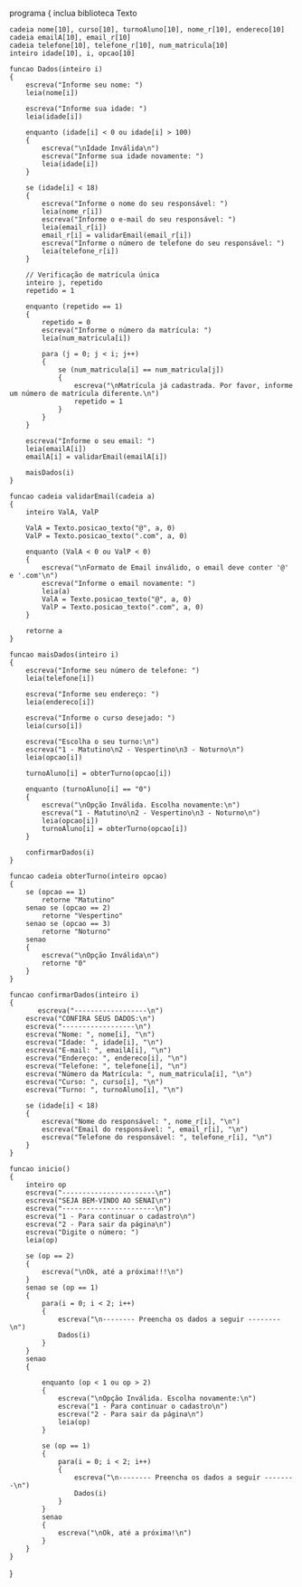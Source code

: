 programa
{
    inclua biblioteca Texto

    cadeia nome[10], curso[10], turnoAluno[10], nome_r[10], endereco[10]
    cadeia emailA[10], email_r[10]
    cadeia telefone[10], telefone_r[10], num_matricula[10]
    inteiro idade[10], i, opcao[10]

    funcao Dados(inteiro i)
    {
        escreva("Informe seu nome: ")
        leia(nome[i])

        escreva("Informe sua idade: ")
        leia(idade[i])

        enquanto (idade[i] < 0 ou idade[i] > 100)
        {
            escreva("\nIdade Inválida\n")
            escreva("Informe sua idade novamente: ")
            leia(idade[i])
        }

        se (idade[i] < 18)
        {
            escreva("Informe o nome do seu responsável: ")
            leia(nome_r[i])
            escreva("Informe o e-mail do seu responsável: ")
            leia(email_r[i])
            email_r[i] = validarEmail(email_r[i])
            escreva("Informe o número de telefone do seu responsável: ")
            leia(telefone_r[i])
        }

        // Verificação de matrícula única
        inteiro j, repetido
        repetido = 1

        enquanto (repetido == 1)
        {
            repetido = 0
            escreva("Informe o número da matrícula: ")
            leia(num_matricula[i])

            para (j = 0; j < i; j++)
            {
                se (num_matricula[i] == num_matricula[j])
                {
                    escreva("\nMatrícula já cadastrada. Por favor, informe um número de matrícula diferente.\n")
                    repetido = 1
                }
            }
        }

        escreva("Informe o seu email: ")
        leia(emailA[i])
        emailA[i] = validarEmail(emailA[i])

        maisDados(i)
    }

    funcao cadeia validarEmail(cadeia a)
    {
        inteiro ValA, ValP

        ValA = Texto.posicao_texto("@", a, 0)
        ValP = Texto.posicao_texto(".com", a, 0)

        enquanto (ValA < 0 ou ValP < 0)
        {
            escreva("\nFormato de Email inválido, o email deve conter '@' e '.com'\n")
            escreva("Informe o email novamente: ")
            leia(a)
            ValA = Texto.posicao_texto("@", a, 0)
            ValP = Texto.posicao_texto(".com", a, 0)
        }

        retorne a
    }

    funcao maisDados(inteiro i)
    {
        escreva("Informe seu número de telefone: ")
        leia(telefone[i])

        escreva("Informe seu endereço: ")
        leia(endereco[i])

        escreva("Informe o curso desejado: ")
        leia(curso[i])

        escreva("Escolha o seu turno:\n")
        escreva("1 - Matutino\n2 - Vespertino\n3 - Noturno\n")
        leia(opcao[i])

        turnoAluno[i] = obterTurno(opcao[i])

        enquanto (turnoAluno[i] == "0")
        {
            escreva("\nOpção Inválida. Escolha novamente:\n")
            escreva("1 - Matutino\n2 - Vespertino\n3 - Noturno\n")
            leia(opcao[i])
            turnoAluno[i] = obterTurno(opcao[i])
        }

        confirmarDados(i)
    }

    funcao cadeia obterTurno(inteiro opcao)
    {
        se (opcao == 1)
            retorne "Matutino"
        senao se (opcao == 2)
            retorne "Vespertino"
        senao se (opcao == 3)
            retorne "Noturno"
        senao
        {
            escreva("\nOpção Inválida\n")
            retorne "0"
        }
    }

    funcao confirmarDados(inteiro i)
    {
    	   escreva("------------------\n")
        escreva("CONFIRA SEUS DADOS:\n")
        escreva("------------------\n")
        escreva("Nome: ", nome[i], "\n")
        escreva("Idade: ", idade[i], "\n")
        escreva("E-mail: ", emailA[i], "\n")
        escreva("Endereço: ", endereco[i], "\n")
        escreva("Telefone: ", telefone[i], "\n")
        escreva("Número da Matrícula: ", num_matricula[i], "\n")
        escreva("Curso: ", curso[i], "\n")
        escreva("Turno: ", turnoAluno[i], "\n")

        se (idade[i] < 18)
        {
            escreva("Nome do responsável: ", nome_r[i], "\n")
            escreva("Email do responsável: ", email_r[i], "\n")
            escreva("Telefone do responsável: ", telefone_r[i], "\n")
        }
    }

    funcao inicio()
    {
        inteiro op
        escreva("-----------------------\n")
        escreva("SEJA BEM-VINDO AO SENAI\n")
        escreva("-----------------------\n")
        escreva("1 - Para continuar o cadastro\n")
        escreva("2 - Para sair da página\n")
        escreva("Digite o número: ")
        leia(op)

        se (op == 2)
        {
            escreva("\nOk, até a próxima!!!\n")
        }
        senao se (op == 1)
        {
            para(i = 0; i < 2; i++)
            {
                escreva("\n-------- Preencha os dados a seguir --------\n")
                Dados(i)
            }
        }
        senao
        {
        	
            enquanto (op < 1 ou op > 2)
            {
                escreva("\nOpção Inválida. Escolha novamente:\n")
                escreva("1 - Para continuar o cadastro\n")
                escreva("2 - Para sair da página\n")
                leia(op)
            }

            se (op == 1)
            {
                para(i = 0; i < 2; i++)
                {
                    escreva("\n-------- Preencha os dados a seguir --------\n")
                    Dados(i)
                }
            }
            senao
            {
                escreva("\nOk, até a próxima!\n")
            }
        }
    }
}
